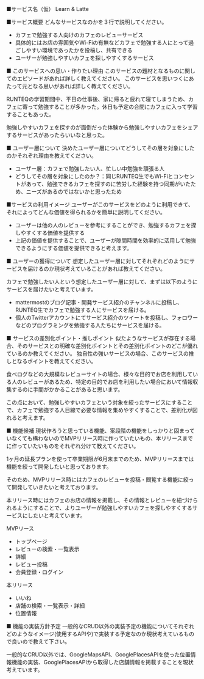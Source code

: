 ■サービス名（仮）
Learn & Latte

■サービス概要
どんなサービスなのかを３行で説明してください。

- カフェで勉強する人向けのカフェのレビューサービス
- 具体的にはお店の雰囲気やWi-Fiの有無などカフェで勉強する人にとって過ごしやすい環境であったかを投稿し、共有できる
- ユーザーが勉強しやすいカフェを探しやすくするサービス

■ このサービスへの思い・作りたい理由
このサービスの題材となるものに関してのエピソードがあれば詳しく教えてください。
このサービスを思いつくにあたって元となる思いがあれば詳しく教えてください。

RUNTEQの学習期間中、平日の仕事後、家に帰ると疲れて寝てしまうため、カフェに寄って勉強することが多かった。休日も予定の合間にカフェに入って学習することもあった。

勉強しやすいカフェを探すのが面倒だった体験から勉強しやすいカフェをシェアするサービスがあったらいいなと思った。

■ ユーザー層について
決めたユーザー層についてどうしてその層を対象にしたのかそれぞれ理由を教えてください。

- ユーザー層：カフェで勉強したい人、忙しい中勉強を頑張る人
- どうしてその層を対象にしたのか？：同じRUNTEQ生でもWi-Fiとコンセントがあって、勉強できるカフェを探すのに苦労した経験を持つ同期がいたため、ニーズがあるのではないかと思ったため

■サービスの利用イメージ
ユーザーがこのサービスをどのように利用できて、それによってどんな価値を得られるかを簡単に説明してください。

- ユーザーは他の人のレビューを参考にすることができ、勉強するカフェを探しやすくする価値を提供する
- 上記の価値を提供することで、ユーザーが隙間時間を効率的に活用して勉強できるようにする価値を提供できると考えます。

■ ユーザーの獲得について
想定したユーザー層に対してそれぞれどのようにサービスを届けるのか現状考えていることがあれば教えてください。

カフェで勉強したい人という想定したユーザー層に対して、まずは以下のようにサービスを届けたいと考えています。
- mattermostのブログ記事・開発サービス紹介のチャンネルに投稿し、RUNTEQ生でカフェで勉強する人にサービスを届ける。
- 個人のTwitterアカウントにてサービス紹介のツイートを投稿し、フォロワーなどのプログラミングを勉強する人たちにサービスを届ける。

■ サービスの差別化ポイント・推しポイント
似たようなサービスが存在する場合、そのサービスとの明確な差別化ポイントとその差別化ポイントのどこが優れているのか教えてください。
独自性の強いサービスの場合、このサービスの推しとなるポイントを教えてください。

食べログなどの大規模なレビューサイトの場合、様々な目的でお店を利用している人のレビューがあるため、特定の目的でお店を利用したい場合において情報収集するのに手間がかかることがあると思います。

この点において、勉強しやすいカフェという対象を絞ったサービスにすることで、カフェで勉強する人目線で必要な情報を集めやすくすることで、差別化が図れると考えます。

■ 機能候補
現状作ろうと思っている機能、案段階の機能をしっかりと固まっていなくても構わないのでMVPリリース時に作っていたいもの、本リリースまでに作っていたいものをそれぞれ分けて教えてください。

1ヶ月の延長プランを使って卒業期限が6月末までのため、MVPリリースまでは機能を絞って開発したいと思っております。

そのため、MVPリリース時にはカフェのレビューを投稿・閲覧する機能に絞って開発していきたいと考えております。

本リリース時にはカフェのお店の情報を掲載し、その情報とレビューを紐づけられるようにすることで、よりユーザーが勉強しやすいカフェを探しやすくするサービスにしたいと考えています。

MVPリース
- トップページ
- レビューの検索・一覧表示
- 詳細
- レビュー投稿
- 会員登録・ログイン

本リリース
- いいね
- 店舗の検索・一覧表示・詳細
- 位置情報


■ 機能の実装方針予定
一般的なCRUD以外の実装予定の機能についてそれぞれどのようなイメージ(使用するAPIや)で実装する予定なのか現状考えているもので良いので教えて下さい。

一般的なCRUD以外では、GoogleMapsAPI、GooglePlacesAPIを使った位置情報機能の実装、GooglePlacesAPIから取得した店舗情報を掲載することを現状考えています。
